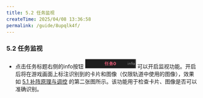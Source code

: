 ```yaml
---
title: 5.2 任务监视
createTime: 2025/04/08 13:36:58
permalink: /guide/8upqlk4f/
---
```


### 5.2 任务监视

- 点击任务标题右侧的info按钮 <img src="./picture/5.2.0.1.png" alt="" width="133" height="25"> 可以开启监视功能。开启后将在游戏画面上标注识别到的卡片和图像（仅限轨道中使用的图像），效果如 [5.1 补阵原理与调控](5.1.md) 的第二张图所示。该功能用于检查卡片、图像是否可以准确识别。
